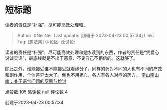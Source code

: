 # 短标题
[读者的责任是“补强”，尽可能高效处理和…](https://www.zhihu.com/pin/1633273111251599360)

> Author: #NellNell
> Last update: [编辑于 2023-04-23 00:57:34]
> Link:
> Tag: [想法集]
> 评论区:
> 泛讨论:

读者的责任是“补强”，尽可能高效处理和提炼读到的东西，作者的责任是“凭爱心说诚实话”，最底线就是不出于恶意、不说自己不相信的。这就够了。

除此之外，谁能接受谁不能接受就看缘分了。同样的药对不同的人也有不同的疗效和副作用，个体差异太大了。倒也不用担心，各人有各人对症的药方。 [南山南山南：关于语气问题的反思与检讨](https://zhuanlan.zhihu.com/p/623993580)


点赞数 105
感谢数 null
评论数 4

创建于2023-04-23 00:57:34
